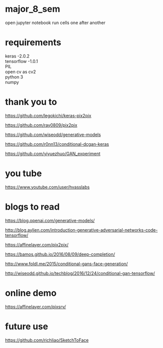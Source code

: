 # major_8_sem
open jupyter notebook 
run cells one after another
# requirements 
keras -2.0.2 <br>
tensorflow -1.0.1 <br>
PIL  <br>
open cv as cv2 <br>
python 3 <br>
numpy <br>

# thank you to 
https://github.com/legokichi/keras-pix2pix

https://github.com/ray0809/pix2pix

https://github.com/wiseodd/generative-models

https://github.com/r0nn13/conditional-dcgan-keras

https://github.com/yiyuezhuo/GAN_experiment

# you tube 

https://www.youtube.com/user/hvasslabs



# blogs to read

https://blog.openai.com/generative-models/

http://blog.aylien.com/introduction-generative-adversarial-networks-code-tensorflow/

https://affinelayer.com/pix2pix/

https://bamos.github.io/2016/08/09/deep-completion/

http://www.foldl.me/2015/conditional-gans-face-generation/

http://wiseodd.github.io/techblog/2016/12/24/conditional-gan-tensorflow/





# online demo
https://affinelayer.com/pixsrv/

# future use
https://github.com/richliao/SketchToFace


